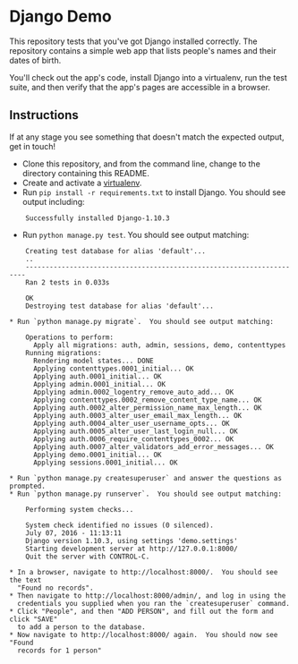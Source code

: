# Django Demo

This repository tests that you've got Django installed correctly.  The
repository contains a simple web app that lists people's names and their dates
of birth.

You'll check out the app's code, install Django into a virtualenv, run the test
suite, and then verify that the app's pages are accessible in a browser.


## Instructions

If at any stage you see something that doesn't match the expected output, get
in touch!

* Clone this repository, and from the command line, change to the directory
  containing this README.
* Create and activate a [virtualenv](https://virtualenv.pypa.io/en/stable/).
* Run `pip install -r requirements.txt` to install Django.  You should see
  output including:

```
    Successfully installed Django-1.10.3
```

* Run `python manage.py test`.  You should see output matching:

```
    Creating test database for alias 'default'...
    ..
    ----------------------------------------------------------------------
    Ran 2 tests in 0.033s

    OK
    Destroying test database for alias 'default'...

* Run `python manage.py migrate`.  You should see output matching:

    Operations to perform:
      Apply all migrations: auth, admin, sessions, demo, contenttypes
    Running migrations:
      Rendering model states... DONE
      Applying contenttypes.0001_initial... OK
      Applying auth.0001_initial... OK
      Applying admin.0001_initial... OK
      Applying admin.0002_logentry_remove_auto_add... OK
      Applying contenttypes.0002_remove_content_type_name... OK
      Applying auth.0002_alter_permission_name_max_length... OK
      Applying auth.0003_alter_user_email_max_length... OK
      Applying auth.0004_alter_user_username_opts... OK
      Applying auth.0005_alter_user_last_login_null... OK
      Applying auth.0006_require_contenttypes_0002... OK
      Applying auth.0007_alter_validators_add_error_messages... OK
      Applying demo.0001_initial... OK
      Applying sessions.0001_initial... OK

* Run `python manage.py createsuperuser` and answer the questions as prompted.
* Run `python manage.py runserver`.  You should see output matching:

    Performing system checks...

    System check identified no issues (0 silenced).
    July 07, 2016 - 11:13:11
    Django version 1.10.3, using settings 'demo.settings'
    Starting development server at http://127.0.0.1:8000/
    Quit the server with CONTROL-C.

* In a browser, navigate to http://localhost:8000/.  You should see the text
  "Found no records".
* Then navigate to http://localhost:8000/admin/, and log in using the
  credentials you supplied when you ran the `createsuperuser` command.
* Click "People", and then "ADD PERSON", and fill out the form and click "SAVE"
  to add a person to the database.
* Now navigate to http://localhost:8000/ again.  You should now see "Found
  records for 1 person"
